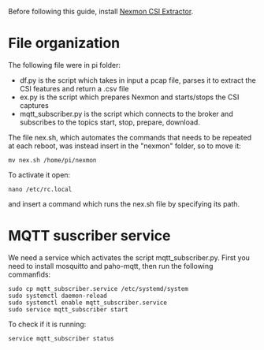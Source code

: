 Before following this guide, install [Nexmon CSI Extractor](https://github.com/seemoo-lab/nexmon_csi).

# File organization

The following file were in pi folder:
- df.py is the script which takes in input a pcap file, parses it to extract the CSI features and return a .csv file
- ex.py is the script which prepares Nexmon and starts/stops the CSI captures
- mqtt_subscriber.py is the script which connects to the broker and subscribes to the topics start, stop, prepare, download.

The file nex.sh, which automates the commands that needs to be repeated at each reboot, was instead insert in the "nexmon" folder, so to move it: 
```shell
mv nex.sh /home/pi/nexmon
```

To activate it open: 
```shell
nano /etc/rc.local
```
and insert a command which runs the nex.sh file by specifying its path.

# MQTT suscriber service 
We need a service which activates the script mqtt_subscriber.py. First you need to install mosquitto and paho-mqtt, then run the following commanfìds:
```shell
sudo cp mqtt_subscriber.service /etc/systemd/system
sudo systemctl daemon-reload
sudo systemctl enable mqtt_subscriber.service
sudo service mqtt_subscriber start
```
To check if it is running: 
```shell
service mqtt_subscriber status
```






